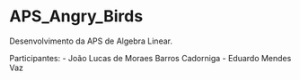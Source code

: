 # APS_Angry_Birds
Desenvolvimento da APS de Algebra Linear.

Participantes:
    - João Lucas de Moraes Barros Cadorniga
    - Eduardo Mendes Vaz